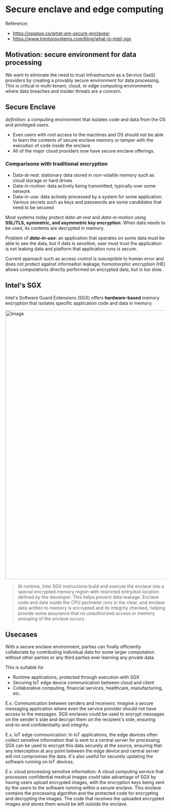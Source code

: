 # Secure enclave and edge computing 

Reference: 
* https://opaque.co/what-are-secure-enclaves/
* https://www.trentonsystems.com/blog/what-is-intel-sgx
  
## Motivation: secure environment for data processing  
We want to eliminate the need to trust Infrastructure as a Service (IaaS) providers by creating a provably secure environment for data processing. This is critical in multi-tenant, cloud, or edge computing environments where data breaches and insider threats are a concern.

## Secure Enclave 
_definition_: a computing environment that isolates code and data from the OS and privileged users. 

-  Even users with root access to the machines and OS should not be able to learn the contents of secure enclave memory or tamper with the execution of code inside the enclave.
-  All of the major cloud providers now have secure enclave offerings. 

### Comparisons with traditional encryption 
* Data-at-rest: stationary data stored in non-volatile memory such as cloud storage or hard drives
* Data-in-motion: data actively being transmitted, typically over some network
* Data-in-use: data actively processed by a system for some application. Various secrets such as keys and passwords are some candidates that need to be secured
  
Most systems today protect _data-at-rest_ and _data-in-motion_ using **SSL/TLS, symmetric, and asymmetric key encryption**. When data needs to be used, its contents are decrypted in memory. 

Problem of _**data-in-use**_: an application that operates on some data must be able to see the data, but if data is sensitive, user must trust the application is not leaking data and platform that application runs is secure. 

Current approach such as access control is susceptible to human error and does not protect against informaiton leakage; homomorphic encryption (HE) allows computations directly performed on encrypted data, but is too slow. 

## Intel's SGX 
Intel's Software Guard Extensions (SGX) offers **hardware-based** memory encryption that isolates specific application code and data in memory.

<img width="846" alt="image" src="https://github.com/lynnliu030/os-prelim/assets/39693493/0032f272-4989-426d-a9bb-d5881afd2164">

>At runtime, Intel SGX instructions build and execute the enclave into a special encrypted memory region with restricted entry/exit location defined by the developer. This helps prevent data leakage. Enclave code and data inside the CPU perimeter runs in the clear, and enclave data written to memory is encrypted and its integrity checked, helping provide some assurance that no unauthorized access or memory snooping of the enclave occurs.

## Usecases 
With a secure enclave environment, parties can finally efficiently collaborate by contributing individual data for some larger computation without other parties or any third parties ever learning any private data. 

This is suitable for 
* Runtime applications, protected through execution with SGX
* Securing IoT edge device communication between cloud and client
* Collaborative computing, financial services, healthcare, manufacturing, etc. 

E.x. Communication between senders and receivers: Imagine a secure messaging application where even the service provider should not have access to the messages. SGX enclaves could be used to encrypt messages on the sender's side and decrypt them on the recipient's side, ensuring end-to-end confidentiality and integrity.

E.x. IoT edge communication: In IoT applications, the edge devices often collect sensitive information that is sent to a central server for processing. SGX can be used to encrypt this data securely at the source, ensuring that any interception at any point between the edge device and central server will not compromise the data. It's also useful for securely updating the software running on IoT devices.

E.x. cloud processing sensitive information: A cloud computing service that processes confidential medical images could take advantage of SGX by having users upload encrypted images, with the encryption keys being sent by the users to the software running within a secure enclave. This enclave contains the processing algorithm and the protected code for encrypting and decrypting the images. The code that receives the uploaded encrypted images and stores them would be left outside the enclave.

